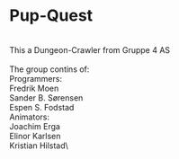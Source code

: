 # Pup-Quest
\
This a Dungeon-Crawler from Gruppe 4 AS\
\
The group contins of:\
  Programmers:\
    Fredrik Moen\
    Sander B. Sørensen\
    Espen S. Fodstad\
  Animators:\
    Joachim Erga\
    Elinor Karlsen\
    Kristian Hilstad\
